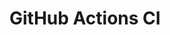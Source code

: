 # GitHub Actions CI










































































































































































































































































































































































































































































































































































































































































































































































































































































































































































































































































































































































































































































































































































































































































































































































